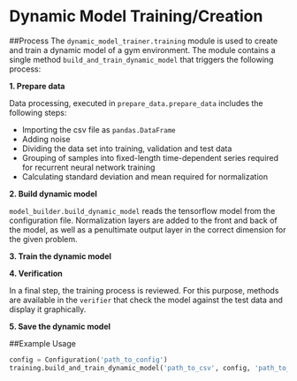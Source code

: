 # Dynamic Model Training/Creation
##Process
The `dynamic_model_trainer.training` module is used to create and train a dynamic model of a gym environment. The module contains a single method `build_and_train_dynamic_model` that triggers the following process:

**1. Prepare data**

Data processing, executed in `prepare_data.prepare_data` includes the following steps:

- Importing the csv file as `pandas.DataFrame`
- Adding noise
- Dividing the data set into training, validation and test data
- Grouping of samples into fixed-length time-dependent series required for recurrent neural network training
- Calculating standard deviation and mean required for normalization

**2. Build dynamic model**

`model_builder.build_dynamic_model` reads the tensorflow model from the configuration file. Normalization layers are added to the front and back of the model, as well as a penultimate output layer in the correct dimension for the given problem. 

**3. Train the dynamic model**

**4. Verification**

In a final step, the training process is reviewed. For this purpose, methods are available in the `verifier` that check the model against the test data and display it graphically.  

**5. Save the dynamic model**


##Example Usage
```python
config = Configuration('path_to_config')
training.build_and_train_dynamic_model('path_to_csv', config, 'path_to_output')